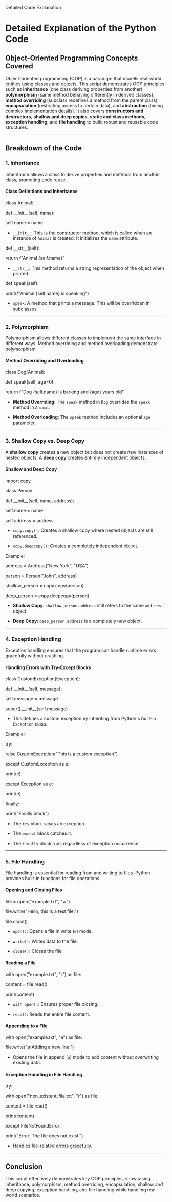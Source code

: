 Detailed Code Explanation

Detailed Explanation of the Python Code
=======================================

Object-Oriented Programming Concepts Covered
--------------------------------------------

Object-oriented programming (OOP) is a paradigm that models real-world entities using classes and objects. This script demonstrates OOP principles such as **inheritance** (one class deriving properties from another), **polymorphism** (same method behaving differently in derived classes), **method overriding** (subclass redefines a method from the parent class), **encapsulation** (restricting access to certain data), and **abstraction** (hiding complex implementation details). It also covers **constructors and destructors**, **shallow and deep copies**, **static and class methods**, **exception handling**, and **file handling** to build robust and reusable code structures.

* * *

Breakdown of the Code
---------------------

### 1\. Inheritance

Inheritance allows a class to derive properties and methods from another class, promoting code reuse.

#### **Class Definitions and Inheritance**

class Animal:

def \_\_init\_\_(self, name):

self.name \= name

*   `__init__`: This is the constructor method, which is called when an instance of `Animal` is created. It initializes the `name` attribute.
    

def \_\_str\_\_(self):

return f"Animal {self.name}"

*   `__str__`: This method returns a string representation of the object when printed.
    

def speak(self):

print(f"Animal {self.name} is speaking")

*   `speak`: A method that prints a message. This will be overridden in subclasses.
    

* * *

### 2\. Polymorphism

Polymorphism allows different classes to implement the same interface in different ways. Method overriding and method overloading demonstrate polymorphism.

#### **Method Overriding and Overloading**

class Dog(Animal):

def speak(self, age\=0):

return f"Dog {self.name} is barking and {age} years old"

*   **Method Overriding**: The `speak` method in `Dog` overrides the `speak` method in `Animal`.
    
*   **Method Overloading**: The `speak` method includes an optional `age` parameter.
    

* * *

### 3\. Shallow Copy vs. Deep Copy

A **shallow copy** creates a new object but does not create new instances of nested objects. A **deep copy** creates entirely independent objects.

#### **Shallow and Deep Copy**

import copy

  

class Person:

def \_\_init\_\_(self, name, address):

self.name \= name

self.address \= address

*   `copy.copy()`: Creates a shallow copy where nested objects are still referenced.
    
*   `copy.deepcopy()`: Creates a completely independent object.
    

Example:

address \= Address("New York", "USA")

person \= Person("John", address)

shallow\_person \= copy.copy(person)

deep\_person \= copy.deepcopy(person)

*   **Shallow Copy**: `shallow_person.address` still refers to the same `address` object.
    
*   **Deep Copy**: `deep_person.address` is a completely new object.
    

* * *

### 4\. Exception Handling

Exception handling ensures that the program can handle runtime errors gracefully without crashing.

#### **Handling Errors with Try-Except Blocks**

class CustomException(Exception):

def \_\_init\_\_(self, message):

self.message \= message

super().\_\_init\_\_(self.message)

*   This defines a custom exception by inheriting from Python's built-in `Exception` class.
    

Example:

try:

raise CustomException("This is a custom exception")

except CustomException as e:

print(e)

except Exception as e:

print(e)

finally:

print("Finally block")

*   The `try` block raises an exception.
    
*   The `except` block catches it.
    
*   The `finally` block runs regardless of exception occurrence.
    

* * *

### 5\. File Handling

File handling is essential for reading from and writing to files. Python provides built-in functions for file operations.

#### **Opening and Closing Files**

file \= open("example.txt", "w")

file.write("Hello, this is a test file.")

file.close()

*   `open()`: Opens a file in write (`w`) mode.
    
*   `write()`: Writes data to the file.
    
*   `close()`: Closes the file.
    

#### **Reading a File**

with open("example.txt", "r") as file:

content \= file.read()

print(content)

*   `with open()`: Ensures proper file closing.
    
*   `read()`: Reads the entire file content.
    

#### **Appending to a File**

with open("example.txt", "a") as file:

file.write("\\nAdding a new line.")

*   Opens the file in append (`a`) mode to add content without overwriting existing data.
    

#### **Exception Handling in File Handling**

try:

with open("non\_existent\_file.txt", "r") as file:

content \= file.read()

print(content)

except FileNotFoundError:

print("Error: The file does not exist.")

*   Handles file-related errors gracefully.
    

* * *

Conclusion
----------

This script effectively demonstrates key OOP principles, showcasing inheritance, polymorphism, method overriding, encapsulation, shallow and deep copying, exception handling, and file handling while handling real-world scenarios.

  
